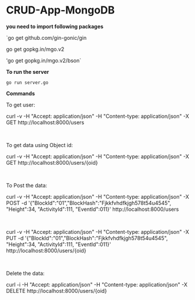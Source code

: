 # CRUD-App-MongoDB

**you need to import following packages**

`go get github.com/gin-gonic/gin

 go get gopkg.in/mgo.v2

'go get gopkg.in/mgo.v2/bson`

**To run the server**

`go run server.go`


**Commands**

To get user:

curl -v -H "Accept: application/json" -H "Content-type: application/json" -X GET http://localhost:8000/users 

<br>

To get data using Object id:

curl -v -H "Accept: application/json" -H "Content-type: application/json" -X GET http://localhost:8000/users/{oid}

<br>

To Post the data:

curl -v -H "Accept: application/json" -H "Content-type: application/json" -X POST -d '{"BlockId":"01","BlockHash":"Fjkkfvhdfkjgh578t54u4545", "Height":34, "ActivityId":111, "EventId":011}' http://localhost:8000/users

<br>
	
curl -v -H "Accept: application/json" -H "Content-type: application/json" -X PUT -d '{"BlockId":"01","BlockHash":"Fjkkfvhdfkjgh578t54u4545", "Height":34, "ActivityId":111, "EventId":011}' http://localhost:8000/users/{oid}

<br>

Delete the data:

curl -i -H "Accept: application/json" -H "Content-type: application/json" -X DELETE http://localhost:8000/users/{oid}
